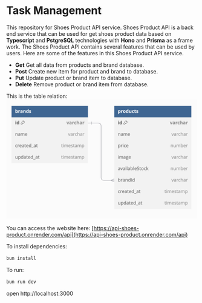 # Task Management

This repository for Shoes Product API service. Shoes Product API is a back end service that can be used for get shoes product data based on **Typescript** and **PstgreSQL** technologies with **Hono** and **Prisma** as a frame work. The Shoes Product API contains several features that can be used by users. Here are some of the features in this Shoes Product API service.

- **Get** Get all data from products and brand database.
- **Post** Create new item for product and brand to database.
- **Put** Update product or brand item to database.
- **Delete** Remove product or brand item from database.

This is the table relation:
![Table Relation](/table_relation.png)

You can access the website here:
[https://api-shoes-product.onrender.com/api](https://api-shoes-product.onrender.com/api)

To install dependencies:

```sh
bun install
```

To run:

```sh
bun run dev
```

open http://localhost:3000
